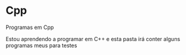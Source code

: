 # Cpp
 Programas em Cpp

 Estou aprendendo a programar em C++ e esta pasta irá conter alguns programas meus para testes
